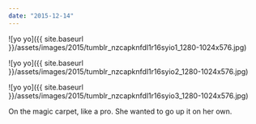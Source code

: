 ```yaml
---
date: "2015-12-14"
---
```


![yo yo]({{ site.baseurl }}/assets/images/2015/tumblr_nzcapknfdl1r16syio1_1280-1024x576.jpg)

![yo yo]({{ site.baseurl }}/assets/images/2015/tumblr_nzcapknfdl1r16syio2_1280-1024x576.jpg)

![yo yo]({{ site.baseurl }}/assets/images/2015/tumblr_nzcapknfdl1r16syio3_1280-1024x576.jpg)

On the magic carpet, like a pro. She wanted to go up it on her own.
